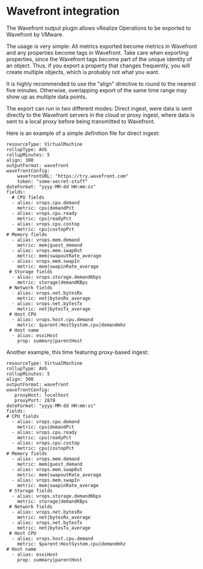 # Wavefront integration

The Wavefront output plugin allows vRealize Operations to be exported to Wavefront by VMware.

The usage is very simple: All metrics exported become metrics in Wavefront and any properties become tags in Wavefront. Take care when exporting properties, since the Wavefront tags become part of the unique identity of an object. Thus, if you export a property that changes frequently, you will create multiple objects, which is probably not what you want.

It is highly recommended to use the "align" directive to round to the nearest five minutes. Otherwise, overlapping export of the same time range may show up as multiple data points.

The export can run in two different modes: Direct ingest, were data is sent directly to the Wavefront servers in the cloud or proxy ingest, where data is sent to a local proxy before being transmitted to Wavefront.

Here is an example of a simple definition file for direct ingest:

    resourceType: VirtualMachine
    rollupType: AVG
    rollupMinutes: 5
    align: 300
    outputFormat: wavefront
    wavefrontConfig:
        wavefrontURL: "https://try.wavefront.com"
        token: "some-secret-stuff"
    dateFormat: "yyyy-MM-dd HH:mm:ss"
    fields:
      # CPU fields
      - alias: vrops.cpu.demand
        metric: cpu|demandPct
      - alias: vrops.cpu.ready
        metric: cpu|readyPct
      - alias: vrops.cpu.costop
        metric: cpu|costopPct
    # Memory fields
      - alias: vrops.mem.demand
        metric: mem|guest_demand
      - alias: vrops.mem.swapOut
        metric: mem|swapoutRate_average
      - alias: vrops.mem.swapIn
        metric: mem|swapinRate_average
     # Storage fields
      - alias: vrops.storage.demandKbps
        metric: storage|demandKBps
     # Network fields
      - alias: vrops.net.bytesRx
        metric: net|bytesRx_average
      - alias: vrops.net.bytesTx
        metric: net|bytesTx_average
     # Host CPU
      - alias: vrops.host.cpu.demand
        metric: $parent:HostSystem.cpu|demandmhz
     # Host name
      - alias: esxiHost
        prop: summary|parentHost
        
  Another example, this time featuring proxy-based ingest:
  
```
resourceType: VirtualMachine
rollupType: AVG
rollupMinutes: 5
align: 300
outputFormat: wavefront
wavefrontConfig:
   proxyHost: localhost
   proxyPort: 2878
dateFormat: "yyyy-MM-dd HH:mm:ss"
fields:
# CPU fields
  - alias: vrops.cpu.demand
    metric: cpu|demandPct
  - alias: vrops.cpu.ready
    metric: cpu|readyPct
  - alias: vrops.cpu.costop
    metric: cpu|costopPct
# Memory fields
  - alias: vrops.mem.demand
    metric: mem|guest_demand
  - alias: vrops.mem.swapOut
    metric: mem|swapoutRate_average
  - alias: vrops.mem.swapIn
    metric: mem|swapinRate_average
 # Storage fields
  - alias: vrops.storage.demandKbps
    metric: storage|demandKBps
 # Network fields
  - alias: vrops.net.bytesRx
    metric: net|bytesRx_average
  - alias: vrops.net.bytesTx
    metric: net|bytesTx_average
 # Host CPU
  - alias: vrops.host.cpu.demand
    metric: $parent:HostSystem.cpu|demandmhz
# Host name
  - alias: esxiHost
    prop: summary|parentHost
```
       
